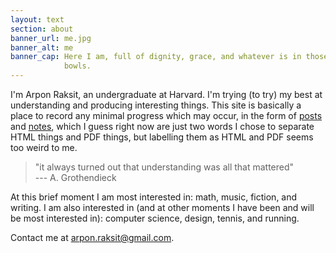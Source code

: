 ```yaml
---
layout: text
section: about
banner_url: me.jpg
banner_alt: me
banner_cap: Here I am, full of dignity, grace, and whatever is in those
            bowls.
---
```


I'm Arpon Raksit, an undergraduate at Harvard. I'm trying (to try) my
best at understanding and producing interesting things. This site is
basically a place to record any minimal progress which may occur, in
the form of [posts][posts] and [notes][notes], which I guess right now
are just two words I chose to separate HTML things and PDF things, but
labelling them as HTML and PDF seems too weird to me.

> "it always turned out that understanding was all that mattered"  
> --- A. Grothendieck

At this brief moment I am most interested in: math, music, fiction,
and writing. I am also interested in (and at other moments I have been
and will be most interested in): computer science, design, tennis, and
running.

Contact me at [arpon.raksit@gmail.com][mail].


[posts]: /posts/
[notes]: /notes/
[mail]: mailto:arpon.raksit@gmail.com

  

